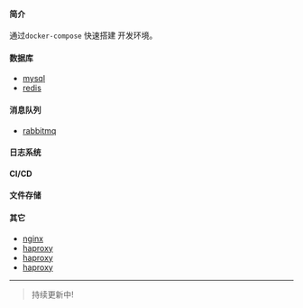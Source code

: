 
#### 简介 

通过`docker-compose` 快速搭建 开发环境。


#### 数据库
- [mysql](./Linux/mysql)
- [redis](./Linux/redis)

#### 消息队列

 - [rabbitmq](./Linux/rabbitmq)

#### 日志系统

#### CI/CD

#### 文件存储

#### 其它
- [nginx](./Linux/nginx)
- [haproxy](./Linux/haproxy)
- [haproxy](./Linux/zookeeper)
- [haproxy](./Linux/php)

---


> 持续更新中!

